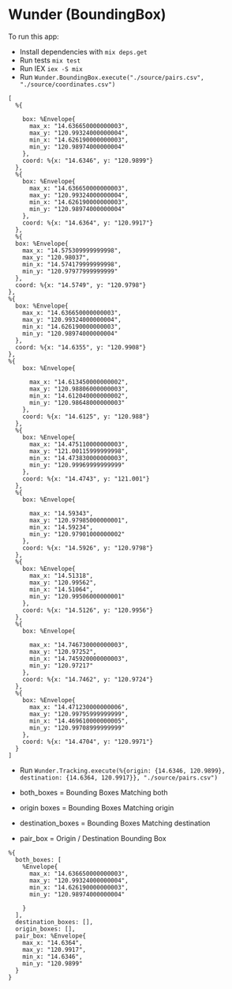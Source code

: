 # Wunder (BoundingBox)

To run this app:

  * Install dependencies with `mix deps.get`
  * Run tests `mix test`
  * Run IEX `iex -S mix`
  * Run `Wunder.BoundingBox.execute("./source/pairs.csv", "./source/coordinates.csv")`

```
[
  %{

    box: %Envelope{
      max_x: "14.636650000000003",
      max_y: "120.99324000000004",
      min_x: "14.626190000000003",
      min_y: "120.98974000000004"
    },
    coord: %{x: "14.6346", y: "120.9899"}
  },
  %{
    box: %Envelope{
      max_x: "14.636650000000003",
      max_y: "120.99324000000004",
      min_x: "14.626190000000003",
      min_y: "120.98974000000004"
    },
    coord: %{x: "14.6364", y: "120.9917"}
  },
  %{
  box: %Envelope{
    max_x: "14.575309999999998",
    max_y: "120.98037",
    min_x: "14.574179999999998",
    min_y: "120.97977999999999"
  },
  coord: %{x: "14.5749", y: "120.9798"}
},
%{
  box: %Envelope{
    max_x: "14.636650000000003",
    max_y: "120.99324000000004",
    min_x: "14.626190000000003",
    min_y: "120.98974000000004"
  },
  coord: %{x: "14.6355", y: "120.9908"}
},
%{
    box: %Envelope{

      max_x: "14.613450000000002",
      max_y: "120.98806000000003",
      min_x: "14.612040000000002",
      min_y: "120.98648000000003"
    },
    coord: %{x: "14.6125", y: "120.988"}
  },
  %{
    box: %Envelope{
      max_x: "14.475110000000003",
      max_y: "121.00115999999998",
      min_x: "14.473830000000003",
      min_y: "120.99969999999999"
    },
    coord: %{x: "14.4743", y: "121.001"}
  },
  %{
    box: %Envelope{

      max_x: "14.59343",
      max_y: "120.97985000000001",
      min_x: "14.59234",
      min_y: "120.97901000000002"
    },
    coord: %{x: "14.5926", y: "120.9798"}
  },
  %{
    box: %Envelope{
      max_x: "14.51318",
      max_y: "120.99562",
      min_x: "14.51064",
      min_y: "120.99506000000001"
    },
    coord: %{x: "14.5126", y: "120.9956"}
  },
  %{
    box: %Envelope{

      max_x: "14.746730000000003",
      max_y: "120.97252",
      min_x: "14.745920000000003",
      min_y: "120.97217"
    },
    coord: %{x: "14.7462", y: "120.9724"}
  },
  %{
    box: %Envelope{
      max_x: "14.471230000000006",
      max_y: "120.99795999999999",
      min_x: "14.469610000000005",
      min_y: "120.99708999999999"
    },
    coord: %{x: "14.4704", y: "120.9971"}
  }
]
```

* Run `Wunder.Tracking.execute(%{origin: {14.6346, 120.9899}, destination: {14.6364, 120.9917}}, "./source/pairs.csv")`

- both_boxes = Bounding Boxes Matching both

- origin boxes = Bounding Boxes Matching origin

- destination_boxes = Bounding Boxes Matching destination

- pair_box = Origin / Destination Bounding Box

```
%{
  both_boxes: [
    %Envelope{
      max_x: "14.636650000000003",
      max_y: "120.99324000000004",
      min_x: "14.626190000000003",
      min_y: "120.98974000000004"

    }
  ],
  destination_boxes: [],
  origin_boxes: [],
  pair_box: %Envelope{
    max_x: "14.6364",
    max_y: "120.9917",
    min_x: "14.6346",
    min_y: "120.9899"
  }
}
```
